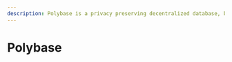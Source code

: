 ```yaml
---
description: Polybase is a privacy preserving decentralized database, built on zk-STARKs.
---
```


# Polybase

